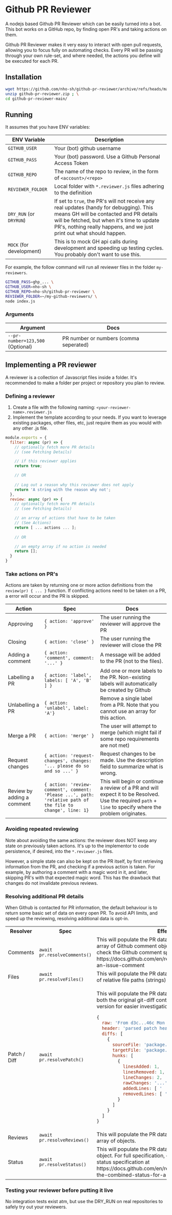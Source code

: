 # Github PR Reviewer

A nodejs based Github PR Reviewer which can be easily turned into a bot. This bot works on a GitHub repo, by finding open PR's
and taking actions on them.

Github PR Reviewer makes it very easy to interact with open pull requests, allowing you to focus fully on automating checks. Every PR will be passing through your own rule-set, and where needed, the actions you define will be executed for each PR.

## Installation

```sh
wget https://github.com/nho-sh/github-pr-reviewer/archive/refs/heads/main.zip -O github-pr-reviewer.zip ; \
unzip github-pr-reviewer.zip ; \
cd github-pr-reviewer-main/
```

## Running

It assumes that you have ENV variables:

| ENV Variable | Description |
| --- | --- |
| `GITHUB_USER` | Your (bot) github username |
| `GITHUB_PASS` | Your (bot) password. Use a Github Personal Access Token |
| `GITHUB_REPO` | The name of the repo to review, in the form of `<account>/<repo>` |
| `REVIEWER_FOLDER` | Local folder with `*.reviewer.js` files adhering to the definition |
| `DRY_RUN` (or `DRYRUN`) | If set to `true`, the PR's will not receive any real updates (handy for debugging). This means GH will be contacted and PR details will be fetched, but when it's time to update PR's, nothing really happens, and we just print out what should happen. |
| `MOCK` (for development) | This is to mock GH api calls during development and speeding up testing cycles. You probably don't want to use this. |

For example, the follow command will run all reviewer files in the folder `my-reviewers`.

```sh
GITHUB_PASS=ghp_... \
GITHUB_USER=nho-sh \
GITHUB_REPO=nho-sh/github-pr-reviewer \
REVIEWER_FOLDER=~/my-github-reviewers/ \
node index.js
```

### Arguments

| Argument | Docs |
| -------- | ---- |
| `--pr-number=123,500` <br>(Optional) | PR number or numbers \(comma seperated\)<br> |

## Implementing a PR reviewer

A reviewer is a collection of Javascript files inside a folder. It's recommended to make a folder per project or repository you plan to review.

### Defining a reviewer

1. Create a file with the following naming:
   `<your-reviewer-name>.reviewer.js`
2. Implement the template according to your needs. If you want to leverage existing packages, other files, etc, just require them as you would with any other .js file.

```js
module.exports = {
  filter: async (pr) => {
    // optionally fetch more PR details
    // (see Fetching Details)

    // if this reviewer applies
    return true; 

    // OR
    
    // Log out a reason why this reviewer does not apply
    return 'A string with the reason why not';
  },
  review: async (pr) => {
    // optionally fetch more PR details
    // (see Fetching Details)

    // an array of actions that have to be taken
    // (See Actions)
    return [ ... actions ... ]; 
    
    // OR

    // an empty array if no action is needed
    return []; 
  }
}
```

### Take actions on PR's

Actions are taken by returning one or more action definitions from the `review(pr) { ... }`
function. If conflicting actions need to be taken on a PR, a error will occur and the PR
is skipped.

| Action | Spec | Docs |
| -------- | ---- | ---- |
| Approving | `{ action: 'approve' }` | The user running the reviewer will approve the PR |
| Closing | `{ action: 'close' }` | The user running the reviewer will close the PR |
| Adding a comment | `{ action: 'comment', comment: '...' }` | A message will be added to the PR (not to the files). |
| Labelling a PR | `{ action: 'label', labels: [ 'A', 'B' ] }` | Add one or more labels to the PR. Non-existing labels will automatically be created by Github |
| Unlabelling a PR | `{ action: 'unlabel', label: 'A'}` | Remove a single label from a PR. Note that you cannot use an array for this action. |
| Merge a PR | `{ action: 'merge' }` | The user will attempt to merge (which might fail if some repo requirements are not met) |
| Request changes | `{ action: 'request-changes', changes: '... please do so and so ...' }` | Request changes to be made. Use the description field to summarize what is wrong. |
| Review by adding a comment | `{ action: 'review-comment', comment: 'Please ...', path: 'relative path of the file to change', line: 1}` | This will begin or continue a review of a PR and will expect it to be Resolved. Use the required `path` + `line` to specify where the problem originates. |

### Avoiding repeated reviewing

Note about avoiding the same actions: the reviewer does NOT keep any state on previously taken actions.
It's up to the implementor to code persistence, if desired, into the `*.reviewer.js` files.

However, a simple state can also be kept on the PR itself, by first retrieving information from the PR,
and checking if a previous action is taken. For example, by authoring a comment with
a magic word in it, and later, skipping PR's with that expected magic word. This has the drawback that changes do not invalidate previous reviews.

### Resolving additional PR details

When Github is contacted for PR information, the default behaviour is to return some basic set of data on every open PR.
To avoid API limits, and speed up the reviewing, resolving additional data is opt-in.

<table>
<tr>
  <th>Resolver</th>
  <th>Spec</th>
  <th>Effect</th>
</tr>
<tr>
  <td>Comments</td>
  <td><code>await pr.resolveComments()</code></td>
  <td>This will populate the PR data <code>pr.comments</code>, which is an array of Github comment objects. For full specification, check the Github comment specification at https://docs.github.com/en/rest/issues/comments#get-an-issue-comment</td>
</tr>
<tr>
  <td>Files</td>
  <td><code>await pr.resolveFiles()</code></td>
  <td>This will populate the PR data <code>pr.files</code>, which is a array of relative file paths (strings)</td>
</tr>
<tr>
  <td>Patch / Diff</td>
  <td><code>await pr.resolvePatch()</code></td>
  <td>

This will populate the PR data <code>pr.patch</code>, which contains both the original git-diff content, but also a parsed version for easier investigation.

```js
{
  raw: 'From d3c...46c Mon Sep 17 00:00:00 2001...',
  header: 'parsed patch header',
  diffs: [
    {
      sourceFile: 'package.json',
      targetFile: 'package.json-backup',
      hunks: [
        {
          linesAdded: 1,
          linesRemoved: 1,
          lineChanges: 2,
          rawChanges: '...',
          addedLines: [ '  "main": "index.js"' ],
          removedLines: [ '  "main": "entry.js"' ]
        }
      ]
    }
  ]
}
```

  </td>
</tr>
<tr>
  <td>Reviews</td>
  <td><code>await pr.resolveReviews()</code></td>
  <td>This will populate the PR data <code>pr.reviews</code>, which is an array of objects.</td>
</tr>
<tr>
  <td>Status</td>
  <td><code>await pr.resolveStatus()</code></td>
  <td>This will populate the PR data <code>pr.status</code>, which is an object. For full specification, check the Github commit status specification at https://docs.github.com/en/rest/commits/statuses#get-the-combined-status-for-a-specific-reference</td>
</tr>
</table>

### Testing your reviewer before putting it live

No integration tests exist atm, but use the DRY_RUN on real
repositories to safely try out your reviewers.
